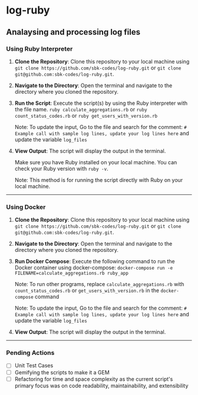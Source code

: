 # log-ruby
## Analaysing and processing log files

### Using Ruby Interpreter
1. **Clone the Repository**: Clone this repository to your local machine using `git clone https://github.com/sbk-codes/log-ruby.git` or `git clone git@github.com:sbk-codes/log-ruby.git`.

2. **Navigate to the Directory**: Open the terminal and navigate to the directory where you cloned the repository.

3. **Run the Script**: Execute the script(s) by using the Ruby interpreter with the file name.
`ruby calculate_aggregations.rb` or `ruby count_status_codes.rb` or `ruby get_users_with_version.rb`

      Note: To update the input, Go to the file and search for the comment: `# Example call with sample log lines, update your log lines here` and update the variable `log_files`

4. **View Output**: The script will display the output in the terminal.

      Make sure you have Ruby installed on your local machine. You can check your Ruby version with `ruby -v`.

      Note: This method is for running the script directly with Ruby on your local machine.

---

### Using Docker
1. **Clone the Repository**: Clone this repository to your local machine using `git clone https://github.com/sbk-codes/log-ruby.git` or `git clone git@github.com:sbk-codes/log-ruby.git`.

2. **Navigate to the Directory**: Open the terminal and navigate to the directory where you cloned the repository.

3. **Run Docker Compose**: Execute the following command to run the Docker container using docker-compose:
   `docker-compose run -e FILENAME=calculate_aggregations.rb ruby_app`

    Note: To run other programs, replace `calculate_aggregations.rb` with `count_status_codes.rb` or `get_users_with_version.rb` in the `docker-compose` command

    Note: To update the input, Go to the file and search for the comment: `# Example call with sample log lines, update your log lines here` and update the variable `log_files`

4. **View Output**: The script will display the output in the terminal.

---

### Pending Actions
- [ ] Unit Test Cases
- [ ] Gemifying the scripts to make it a GEM
- [ ] Refactoring for time and space complexity as the current script's primary focus was on code readability, maintainability, and extensibility
